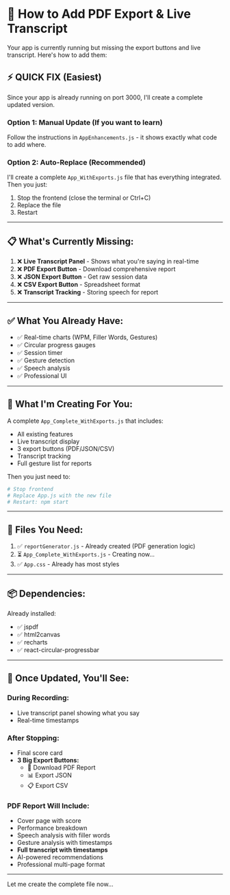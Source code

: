 # 🚀 How to Add PDF Export & Live Transcript

Your app is currently running but missing the export buttons and live transcript. Here's how to add them:

## ⚡ **QUICK FIX (Easiest)**

Since your app is already running on port 3000, I'll create a complete updated version.

### **Option 1: Manual Update (If you want to learn)**

Follow the instructions in `AppEnhancements.js` - it shows exactly what code to add where.

### **Option 2: Auto-Replace (Recommended)**

I'll create a complete `App_WithExports.js` file that has everything integrated. Then you just:

1. Stop the frontend (close the terminal or Ctrl+C)
2. Replace the file
3. Restart

---

## 📋 **What's Currently Missing:**

1. ❌ **Live Transcript Panel** - Shows what you're saying in real-time
2. ❌ **PDF Export Button** - Download comprehensive report
3. ❌ **JSON Export Button** - Get raw session data
4. ❌ **CSV Export Button** - Spreadsheet format
5. ❌ **Transcript Tracking** - Storing speech for report

---

## ✅ **What You Already Have:**

- ✅ Real-time charts (WPM, Filler Words, Gestures)
- ✅ Circular progress gauges
- ✅ Session timer
- ✅ Gesture detection
- ✅ Speech analysis
- ✅ Professional UI

---

## 🎯 **What I'm Creating For You:**

A complete `App_Complete_WithExports.js` that includes:
- All existing features
- Live transcript display
- 3 export buttons (PDF/JSON/CSV)
- Transcript tracking
- Full gesture list for reports

Then you just need to:
```bash
# Stop frontend
# Replace App.js with the new file
# Restart: npm start
```

---

## 🔧 **Files You Need:**

1. ✅ `reportGenerator.js` - Already created (PDF generation logic)
2. ⏳ `App_Complete_WithExports.js` - Creating now...
3. ✅ `App.css` - Already has most styles

---

## 📦 **Dependencies:**

Already installed:
- ✅ jspdf
- ✅ html2canvas
- ✅ recharts
- ✅ react-circular-progressbar

---

## 🚀 **Once Updated, You'll See:**

### **During Recording:**
- Live transcript panel showing what you say
- Real-time timestamps

### **After Stopping:**
- Final score card
- **3 Big Export Buttons:**
  - 📄 Download PDF Report
  - 📊 Export JSON
  - 📋 Export CSV

### **PDF Report Will Include:**
- Cover page with score
- Performance breakdown
- Speech analysis with filler words
- Gesture analysis with timestamps
- **Full transcript with timestamps**
- AI-powered recommendations
- Professional multi-page format

---

Let me create the complete file now...
